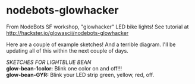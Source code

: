# nodebots-glowhacker

From NodeBots SF workshop, "glowhacker" LED bike lights! See tutorial at http://hackster.io/glowascii/nodebots-glowhacker

Here are a couple of example sketches! And a terrible diagram. I'll be updating all of this within the next couple of days.

_SKETCHES FOR LIGHTBLUE BEAN_  
**glow-bean-1color:** Blink one color on and off!!!  
**glow-bean-GYR:** Blink your LED strip green, yellow, red, off.